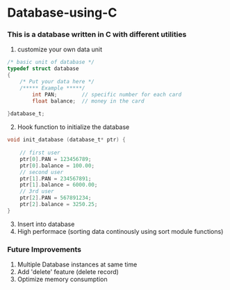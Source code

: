 # Database-using-C
### This is a database written in C with different utilities
1. customize your own data unit
```c
/* basic unit of database */
typedef struct database
{
	/* Put your data here */
	/***** Example *****/
		int PAN;        // specific number for each card
		float balance;  // money in the card
	
}database_t;
```
2. Hook function to initialize the database
```c
void init_database (database_t* ptr) {
    
    // first user
    ptr[0].PAN = 123456789;
    ptr[0].balance = 100.00;
    // second user
    ptr[1].PAN = 234567891;
    ptr[1].balance = 6000.00;
    // 3rd user
    ptr[2].PAN = 567891234;
    ptr[2].balance = 3250.25;
}
```
3. Insert into database
4. High performace (sorting data continously using sort module functions)
### Future Improvements
1. Multiple Database instances at same time
2. Add 'delete' feature (delete record)  
3. Optimize memory consumption

